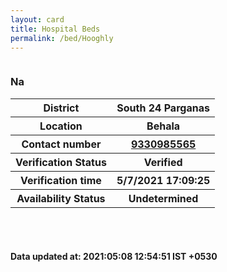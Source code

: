 ```yaml
---
layout: card
title: Hospital Beds
permalink: /bed/Hooghly
---
```

<div class="row">
	<div class="column">
<div class="card">
<h3>Na</h3>

<div class="info"><table>
<tr><th>District</th><th>South 24 Parganas</th></tr>
<tr><th>Location</th><th>Behala</th></tr>
<tr><th>Contact number </th><th><a href="tel:9330985565">9330985565</a></th></tr>
<tr><th>Verification  Status</th><th>Verified</th></tr>
<tr><th>Verification time</th><th>5/7/2021 17:09:25</th></tr>
<tr><th>Availability Status</th><th>Undetermined</th></tr>
</table></div></div>
</div>
</div> <br><br>
<h4> Data updated at: 2021:05:08 12:54:51 IST +0530 </h4>
